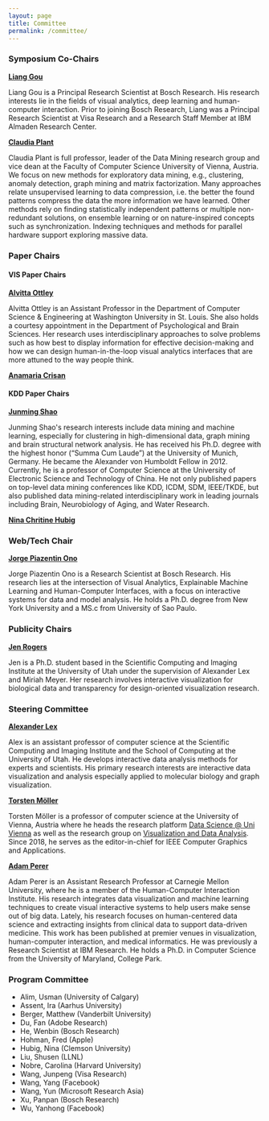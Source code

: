 ```yaml
---
layout: page
title: Committee
permalink: /committee/
---
```


### Symposium Co-Chairs

**[Liang Gou](https://scholar.google.com/citations?user=x3VK0fAAAAAJ&hl=en)**  

Liang Gou is a Principal Research Scientist at Bosch Research. His research interests lie in the fields of visual analytics, deep learning and human-computer interaction. Prior to joining Bosch Research, Liang was a Principal Research Scientist at Visa Research and a Research Staff Member at IBM Almaden Research Center.


**[Claudia Plant](https://dm.cs.univie.ac.at/team/person/59835/)**

Claudia Plant is full professor, leader of the Data Mining research group and vice dean at the Faculty of Computer Science University of Vienna, Austria. We focus on new methods for exploratory data mining, e.g., clustering, anomaly detection, graph mining and matrix factorization. Many approaches relate unsupervised learning to data compression, i.e. the better the found patterns compress the data the more information we have learned. Other methods rely on finding statistically independent patterns or multiple non-redundant solutions, on ensemble learning or on nature-inspired concepts such as synchronization. Indexing techniques and methods for parallel hardware support exploring massive data.

### Paper Chairs

#### VIS Paper Chairs

**[Alvitta Ottley](http://visualdata.wustl.edu)**

Alvitta Ottley is an Assistant Professor in the Department of Computer Science & Engineering at Washington University in St. Louis. She also holds a courtesy appointment in the Department of Psychological and Brain Sciences. Her research uses interdisciplinary approaches to solve problems such as how best to display information for effective decision-making and how we can design human-in-the-loop visual analytics interfaces that are more attuned to the way people think.

**[Anamaria Crisan](https://amcrisan.github.io/)**

#### KDD Paper Chairs

**[Junming Shao](https://dm.uestc.edu.cn/junming-shao/)**

Junming Shao's research interests include data mining and machine learning, especially for clustering in high-dimensional data, graph mining and brain structural network analysis. He has received his Ph.D. degree with the highest honor (“Summa Cum Laude”) at the University of Munich, Germany. He became the Alexander von Humboldt Fellow in 2012. Currently, he is a professor of Computer Science at the University of Electronic Science and Technology of China. He not only published papers on top-level data mining conferences like KDD, ICDM, SDM, IEEE/TKDE, but also published data mining-related interdisciplinary work in leading journals including Brain, Neurobiology of Aging, and Water Research.

**[Nina Chritine Hubig](https://sites.google.com/view/dzrpt-lab/about)**

### Web/Tech Chair

**[Jorge Piazentin Ono](https://vgc.poly.edu/~jhenrique/)** 

Jorge Piazentin Ono is a Research Scientist at Bosch Research. His research lies at the intersection of Visual Analytics, Explainable Machine Learning and Human-Computer Interfaces, with a focus on interactive systems for data and model analysis. He holds a Ph.D. degree from New York University and a MS.c from University of Sao Paulo.

### Publicity Chairs

**[Jen Rogers](https://vdl.sci.utah.edu/team/rogers/)**

Jen is a Ph.D. student based in the Scientific Computing and Imaging Institute at the University of Utah under the supervision of Alexander Lex and Miriah Meyer. Her research involves interactive visualization for biological data and transparency for design-oriented visualization research. 

### Steering Committee

**[Alexander Lex](http://alexander-lex.net/)** 

Alex is an assistant professor of computer science at the Scientific Computing and Imaging Institute and the School of Computing at the University of Utah. He develops interactive data analysis methods for experts and scientists. His primary research interests are interactive data visualization and analysis especially applied to molecular biology and graph visualization.

**[Torsten Möller](https://cs.univie.ac.at/Torsten.Möller)**  
 
 Torsten Möller is a professor of computer science at the University of Vienna, Austria where he heads the research platform [Data Science @ Uni Vienna](http://datascience.univie.ac.at) as well as the research group on [Visualization and Data Analysis](http://vda.cs.univie.ac.at). Since 2018, he serves as the editor-in-chief for IEEE Computer Graphics and Applications.

**[Adam Perer](http://perer.org/)**  
 
Adam Perer is an Assistant Research Professor at Carnegie Mellon University, where he is a member of the Human-Computer Interaction Institute. His research integrates data visualization and machine learning techniques to create visual interactive systems to help users make sense out of big data. Lately, his research focuses on human-centered data science and extracting insights from clinical data to support data-driven medicine. This work has been published at premier venues in visualization, human-computer interaction, and medical informatics. He was previously a Research Scientist at IBM Research. He holds a Ph.D. in Computer Science from the University of Maryland, College Park.

### Program Committee 

- Alim, Usman (University of Calgary) 
- Assent, Ira (Aarhus University)
- Berger, Matthew (Vanderbilt University)
- Du, Fan (Adobe Research)
- He, Wenbin (Bosch Research)
- Hohman, Fred (Apple)
- Hubig, Nina (Clemson University)
- Liu, Shusen (LLNL)
- Nobre, Carolina (Harvard University)
- Wang, Junpeng (Visa Research)
- Wang, Yang (Facebook)
- Wang, Yun (Microsoft Research Asia)
- Xu, Panpan (Bosch Research)
- Wu, Yanhong (Facebook)

